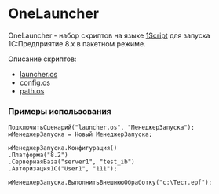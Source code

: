 # OneLauncher
OneLauncher - набор скриптов на языке [1Script](https://github.com/xDrivenDevelopment/1script) для запуска 1С:Предприятие 8.x в пакетном режиме.

Описание скриптов:

* [launcher.os](https://github.com/bytemdfab/OneLauncher/wiki/launcher.os)
* [config.os](https://github.com/bytemdfab/OneLauncher/wiki/config.os)
* [path.os](https://github.com/bytemdfab/OneLauncher/wiki/path.os)

### Примеры использования

```
ПодключитьСценарий("launcher.os", "МенеджерЗапуска");
мМенеджерЗапуска = Новый МенеджерЗапуска;

мМенеджерЗапуска.Конфигурация()
.Платформа("8.2")
.СервернаяБаза("server1", "test_ib")
.Авторизация1С("User1", "111");

мМенеджерЗапуска.ВыполнитьВнешнююОбработку("c:\Тест.epf");
```
